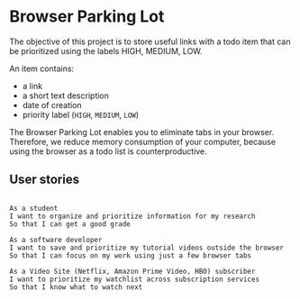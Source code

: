 # Browser Parking Lot

The objective of this project is to store useful links with a todo item that can be prioritized using the labels HIGH, MEDIUM, LOW.

An item contains:

- a link
- a short text description
- date of creation
- priority label (`HIGH`, `MEDIUM`, `LOW`)

The Browser Parking Lot enables you to eliminate tabs in your browser. Therefore, we reduce memory consumption of your computer, because using the browser as a todo list is counterproductive.

## User stories

```

As a student
I want to organize and prioritize information for my research
So that I can get a good grade

As a software developer
I want to save and prioritize my tutorial videos outside the browser
So that I can focus on my work using just a few browser tabs

As a Video Site (Netflix, Amazon Prime Video, HBO) subscriber
I want to prioritize my watchlist across subscription services
So that I know what to watch next

```
